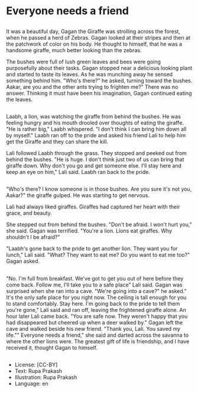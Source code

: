 # Everyone needs a friend

##
It was a beautiful day, Gagan the Giraffe was strolling across the forest, when he passed a herd of Zebras. Gagan looked at their stripes and then at the patchwork of color on his body. He thought to himself, that he was a handsome giraffe, much better looking than the zebras.

The bushes were full of lush green leaves and bees were going purposefully about their tasks. Gagan stopped near a delicious looking plant and started to taste its leaves. As he was munching away he sensed something behind him. "Who's there?" he asked, turning toward the bushes. Aakar, are you and the other ants trying to frighten me?" There was no answer. Thinking it must have been his imagination, Gagan continued eating the leaves.

##
Laabh, a lion, was watching the giraffe from behind the bushes. He was feeling hungry and his mouth drooled over thoughts of eating the giraffe. "He is rather big," Laabh whispered. "I don't think I can bring him down all by myself." Laabh ran off to the pride and asked his friend Lali to help him get the Giraffe and they can share the kill.

Lali followed Laabh through the grass. They stopped and peeked out from behind the bushes. "He is huge. I don't think just two of us can bring that giraffe down. Why don't you go and get someone else. I'll stay here and keep an eye on him," Lali said. Laabh ran back to the pride.

##
"Who's there? I know someone is in those bushes. Are you sure it's not you, Aakar?" the giraffe gulped. He was starting to get nervous.

Lali had always liked giraffes. Giraffes had captured her heart with their grace, and beauty.

She stepped out from behind the bushes. "Don't be afraid. I won't hurt you," she said. Gagan was terrified. "You're a lion. Lions eat giraffes. Why shouldn't I be afraid?"

"Laabh's gone back to the pride to get another lion. They want you for lunch," Lali said. "What? They want to eat me? Do you want to eat me too?" Gagan asked.

##
"No. I'm full from breakfast. We've got to get you out of here before they come back. Follow me, I'll take you to a safe place" Lali said. Gagan was surprised when she ran into a cave. "We're going into a cave?" he asked." It's the only safe place for you right now. The ceiling is tall enough for you to stand comfortably. Stay here. I'm going back to the pride to tell them you're gone," Lali said and ran off, leaving the frightened giraffe alone. An hour later Lali came back. "You are safe now. They weren't happy that you had disappeared but cheered up when a deer walked by." Gagan left the cave and walked beside his new friend. "Thank you, Lali. You saved my life."" Everyone needs a friend," she said and darted across the savanna to where the other lions were. The greatest gift of life is friendship, and I have received it, thought Gagan to himself.

##
* License: [CC-BY]
* Text: Rupa Prakash
* Illustration: Rupa Prakash
* Language: en
